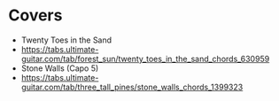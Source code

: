 # Covers

- Twenty Toes in the Sand
 - https://tabs.ultimate-guitar.com/tab/forest_sun/twenty_toes_in_the_sand_chords_630959
- Stone Walls (Capo 5)
 - https://tabs.ultimate-guitar.com/tab/three_tall_pines/stone_walls_chords_1399323
